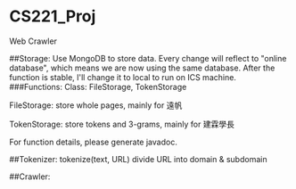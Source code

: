 # CS221_Proj
Web Crawler

##Storage: 
Use MongoDB to store data. Every change will reflect to "online database", which means we are now using the same database. After the function is stable, I'll change it to local to run on ICS machine.
###Functions: 
  Class: FileStorage, TokenStorage
  
  FileStorage: store whole pages, mainly for 遠帆
  
  TokenStorage: store tokens and 3-grams, mainly for 建霖學長
  
  For function details, please generate javadoc.


##Tokenizer:
tokenize(text, URL)
divide URL into domain & subdomain


##Crawler:


